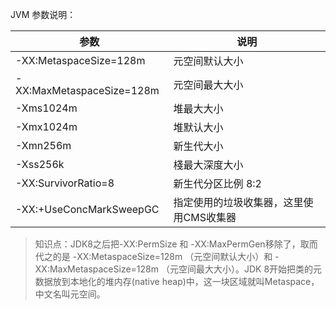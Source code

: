 
JVM 参数说明：

|  参数  |  说明  |
|------------------|--------|
|-XX:MetaspaceSize=128m |元空间默认大小|
|-XX:MaxMetaspaceSize=128m |元空间最大大小|
|-Xms1024m |堆最大大小|
|-Xmx1024m |堆默认大小|
|-Xmn256m |新生代大小|
|-Xss256k |棧最大深度大小|
|-XX:SurvivorRatio=8 |新生代分区比例 8:2|
|-XX:+UseConcMarkSweepGC |指定使用的垃圾收集器，这里使用CMS收集器|

> 知识点：JDK8之后把-XX:PermSize 和 -XX:MaxPermGen移除了，取而代之的是 -XX:MetaspaceSize=128m （元空间默认大小）和 -XX:MaxMetaspaceSize=128m （元空间最大大小）。JDK 8开始把类的元数据放到本地化的堆内存(native heap)中，这一块区域就叫Metaspace，中文名叫元空间。
